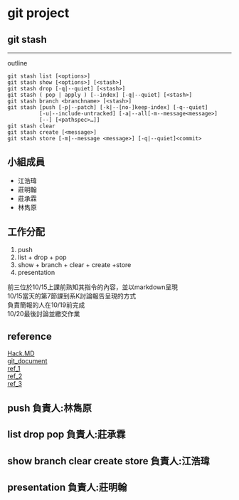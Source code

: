 # git project


## git stash

---

outline
```
git stash list [<options>]
git stash show [<options>] [<stash>]
git stash drop [-q|--quiet] [<stash>]
git stash ( pop | apply ) [--index] [-q|--quiet] [<stash>]
git stash branch <branchname> [<stash>]
git stash [push [-p|--patch] [-k|--[no-]keep-index] [-q--quiet]
          [-u|--include-untracked] [-a|--all[-m--message<message>]
          [--] [<pathspec>…]]
git stash clear
git stash create [<message>]
git stash store [-m|--message <message>] [-q|--quiet]<commit>
```


## 小組成員
- 江浩瑋
- 莊明翰
- 莊承霖
- 林雋原


## 工作分配
1. push
2. list + drop + pop 
3. show + branch + clear + create +store
4. presentation 

前三位於10/15上課前熟知其指令的內容，並以markdown呈現  
10/15當天的第7節課到系K討論報告呈現的方式  
負責簡報的人在10/19前完成  
10/20最後討論並繳交作業 


## reference
[Hack.MD](https://diabolo94.github.io/2017/11/18/hackmdio/)  
[git_document](https://git-scm.com/docs/git-stash#_synopsis)  
[ref_1](https://kingofamani.gitbooks.io/gitteach/content/chapter_3_branch/stash.html)  
[ref_2](https://www.atlassian.com/git/tutorials/saving-changes/git-stash)  
[ref_3](https://www.codepedia.org/udemy/git-tutorial-a-comprehensive-guide/#Stashing_Changes)


## push 負責人:林雋原


## list drop pop 負責人:莊承霖


## show branch clear create store 負責人:江浩瑋


## presentation 負責人:莊明翰



